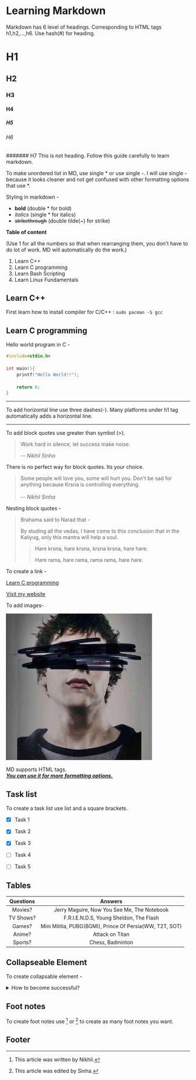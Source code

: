 # Learning Markdown

Markdown has 6 level of headings. Corresponding to HTML tags h1,h2,...,h6.
Use hash(#) for heading.

# H1
## H2
### H3
#### H4
##### H5
###### H6
####### H7 This is not heading. Follow this guide carefully to learn markdown.

To make unordered list in MD, use single * or use single -. I will use single - because it looks cleaner and not get confused with other formatting options that use *.


Styling in markdown - 
- **bold** (double * for bold)
- *italics* (single * for italics)
- ~~strikethrough~~ (double tilde(~) for strike)

**Table of content**

(Use 1 for all the numbers so that when rearranging them, you don't have to do lot of work. MD will automatically do the work.)

1. Learn C++
1. Learn C programming 
1. Learn Bash Scripting
1. Learn Linux Fundamentals


## Learn C++

First learn how to install compiler for C/C++ : `sudo pacman -S gcc`

## Learn C programming  

Hello world program in C -
```c
#include<stdio.h>

int main(){
    printf("Hello World!!");

    return 0;
}
```

---

To add horizontal line use three dashes(-). Many platforms under h1 tag automatically adds a horizontal line.

---

To add block quotes use greater than symbol (>).

> Work hard in silence, let success make noise.
>
> -- <cite> Nikhil Sinha </cite>

There is no perfect way for block quotes. Its your choice. 

> Some people will love you, some will hurt you. Don't be sad for anything because Krsna is controlling everything. <br> <br>
> --  *Nikhil Sinha*


Nesting block quotes - 

> Brahama said to Narad that -
>
> By studing all the vedas, I have come to this conclusion that in the Kaliyug, only this mantra will help a soul. 
>
>> Hare krsna, hare krsna, krsna krsna, hare hare.
>>
>> Hare rama, hare rama, rama rama, hare hare.

To create a link - 

[Learn C programming](#learn-c-programming)

[Visit my website](https://nsinha.me)

To add images- 

[![Bugs](./buggy.jpg)](https://nsinha.me)

MD supports HTML tags. <br><b><u><i>You can use it for more formatting options.</i></u></b>

## Task list

To create a task list use list and a square brackets.

- [x] Task 1
- [x] Task 2
- [x] Task 3
- [ ] Task 4
- [ ] Task 5


## Tables 

| Questions | Answers |
| :---: | :---: |
| Movies? | Jerry Maguire, Now You See Me, The Notebook |
| TV Shows? |  	F.R.I.E.N.D.S, Young Sheldon, The Flash |
| Games? | Mini Militia, PUBG(BGMI), Prince Of Persia(WW, T2T, SOT) |
| Anime? | Attack on Titan |
| Sports? | Chess, Badminton |


## Collapseable Element

To create collapsable element -

<details>
<summary>How to become successful?</summary>
Do these 3 things for becoming successful -

- Hard Work
- Smart Work
- Consistency
</details>

## Foot notes

To create foot notes use [^1] or [^a] to create as many foot notes you want.


















## Footer 

[^1]: This article was written by Nikhil.
[^a]: This article was edited by Sinha.
